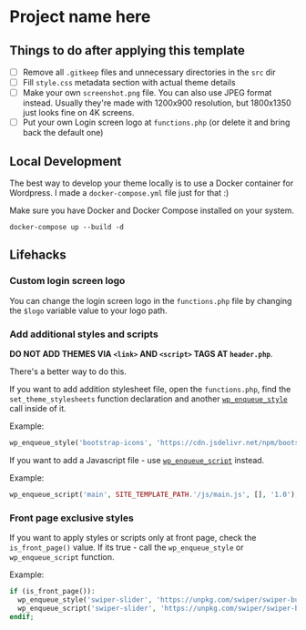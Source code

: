 # Project name here

## Things to do after applying this template
- [ ] Remove all `.gitkeep` files and unnecessary directories in the `src` dir
- [ ] Fill `style.css` metadata section with actual theme details
- [ ] Make your own `screenshot.png` file. You can also use JPEG format instead. Usually they're made with 1200x900 resolution, but 1800x1350 just looks fine on 4K screens.
- [ ] Put your own Login screen logo at `functions.php` (or delete it and bring back the default one)

## Local Development
The best way to develop your theme locally is to use a Docker container for Wordpress. I made a `docker-compose.yml` file just for that :)

Make sure you have Docker and Docker Compose installed on your system.

```
docker-compose up --build -d
```

## Lifehacks

### Custom login screen logo
You can change the login screen logo in the `functions.php` file by changing the `$logo` variable value to your logo path.

### Add additional styles and scripts
**DO NOT ADD THEMES VIA `<link>` AND `<script>` TAGS AT `header.php`**.

There's a better way to do this.

If you want to add addition stylesheet file, open the `functions.php`, find the `set_theme_stylesheets` function declaration and another [`wp_enqueue_style`](https://developer.wordpress.org/reference/functions/wp_enqueue_style/) call inside of it.

Example:
```php
wp_enqueue_style('bootstrap-icons', 'https://cdn.jsdelivr.net/npm/bootstrap-icons@1.4.0/font/bootstrap-icons.css', [], '1.0');
```

If you want to add a Javascript file - use [`wp_enqueue_script`](https://developer.wordpress.org/reference/functions/wp_enqueue_script/) instead.

Example:
```php
wp_enqueue_script('main', SITE_TEMPLATE_PATH.'/js/main.js', [], '1.0');
```

### Front page exclusive styles

If you want to apply styles or scripts only at front page, check the `is_front_page()` value. If its true - call the `wp_enqueue_style` or `wp_enqueue_script` function.

Example:
```php
if (is_front_page()):
  wp_enqueue_style('swiper-slider', 'https://unpkg.com/swiper/swiper-bundle.css', [], '6.5.3');
  wp_enqueue_script('swiper-slider', 'https://unpkg.com/swiper/swiper-bundle.min.css', [], '6.5.3');
endif;
```
